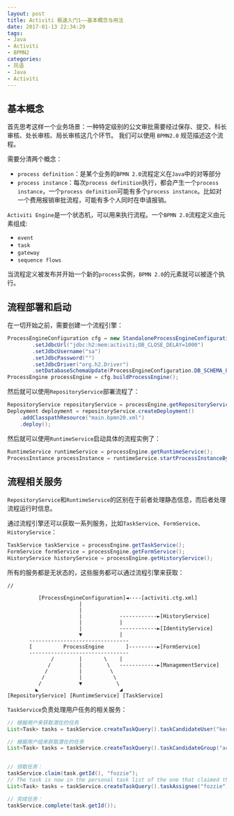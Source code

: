 ```yaml
---
layout: post
title: Activiti 极速入门1——基本概念与用法
date: 2017-01-13 22:34:29
tags:
- Java
- Activiti
- BPMN2
categories:
- 风语
- Java
- Activiti
---
```


## 基本概念

首先思考这样一个业务场景：一种特定级别的公文审批需要经过保存、提交、科长审核、处长审核、局长审核这几个环节。
我们可以使用 `BPMN2.0` 规范描述这个流程。 

需要分清两个概念：
* `process definition`：是某个业务的`BPMN 2.0`流程定义在`Java`中的对等部分
* `process instance`：每次`process definition`执行，都会产生一个`process instance`，一个`process definition`可能有多个`process instance`。比如对一个费用报销审批流程，可能有多个人同时在申请报销。

`Activiti Engine`是一个状态机，可以用来执行流程。一个`BPMN 2.0`流程定义由元素组成:
* `event`
* `task`
* `gateway` 
* `sequence flows`

当流程定义被发布并开始一个新的`process`实例，`BPMN 2.0`的元素就可以被逐个执行。

## 流程部署和启动

在一切开始之前，需要创建一个流程引擎：
```Java
ProcessEngineConfiguration cfg = new StandaloneProcessEngineConfiguration()
        .setJdbcUrl("jdbc:h2:mem:activiti;DB_CLOSE_DELAY=1000")
        .setJdbcUsername("sa")
        .setJdbcPassword("")
        .setJdbcDriver("org.h2.Driver")
        .setDatabaseSchemaUpdate(ProcessEngineConfiguration.DB_SCHEMA_UPDATE_TRUE);
ProcessEngine processEngine = cfg.buildProcessEngine();
```

然后就可以使用`RepositoryService`部署流程了：
```Java
RepositoryService repositoryService = processEngine.getRepositoryService();
Deployment deployment = repositoryService.createDeployment()
    .addClasspathResource("main.bpmn20.xml")
    .deploy();
```

然后就可以使用`RuntimeService`启动具体的流程实例了：
```Java
RuntimeService runtimeService = processEngine.getRuntimeService();
ProcessInstance processInstance = runtimeService.startProcessInstanceByKey("onboarding");
```

## 流程相关服务

`RepositoryService`和`RuntimeService`的区别在于前者处理静态信息，而后者处理流程运行时信息。

通过流程引擎还可以获取一系列服务，比如`TaskService`、`FormService`、`HistoryService`：
```Java
TaskService taskService = processEngine.getTaskService();
FormService formService = processEngine.getFormService();
HistoryService historyService = processEngine.getHistoryService();
```

所有的服务都是无状态的，这些服务都可以通过流程引擎来获取：
```
// 

          [ProcessEngineConfiguration]◄----[activiti.ctg.xml]
                       |
                       |       
                       |            ------------►[HistoryService]
                       |            |
                       |            ------------►[IdentityService]
                       ▼            |
       --------------------------------
       [          ProcessEngine       ]---------►[FormService]
       --------------------------------
              /        |       \    |
             /         |        \   ------------►[ManagementService]
            /          |         \
           /           |          \
          /            ▼           \
         ◣                          ◢    
[RepositoryService] [RuntimeService] [TaskService]
```

`TaskService`负责处理用户任务的相关服务：
```Java
// 根据用户来获取潜在的任务
List<Task> tasks = taskService.createTaskQuery().taskCandidateUser("kermit").list();

// 根据用户组来获取潜在的任务
List<Task> tasks = taskService.createTaskQuery().taskCandidateGroup("accountancy").list();


// 领取任务：
taskService.claim(task.getId(), "fozzie");
// The task is now in the personal task list of the one that claimed the task.
List<Task> tasks = taskService.createTaskQuery().taskAssignee("fozzie").list();

// 完成任务：
taskService.complete(task.getId());
```


